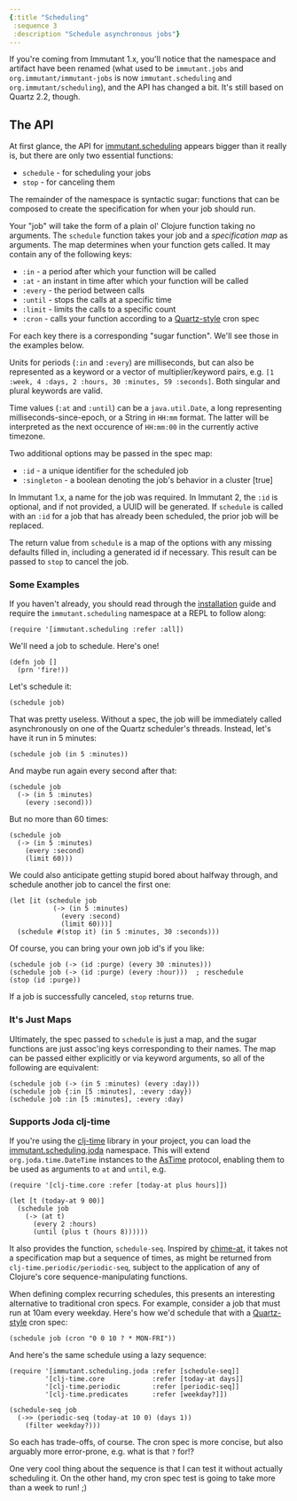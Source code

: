 ```yaml
---
{:title "Scheduling"
 :sequence 3
 :description "Schedule asynchronous jobs"}
---
```


If you're coming from Immutant 1.x, you'll notice that the namespace
and artifact have been renamed (what used to be `immutant.jobs` and
`org.immutant/immutant-jobs` is now `immutant.scheduling` and
`org.immutant/scheduling`), and the API has changed a bit.  It's still
based on Quartz 2.2, though.

## The API

At first glance, the API for [immutant.scheduling] appears bigger than
it really is, but there are only two essential functions:

* `schedule` - for scheduling your jobs
* `stop` - for canceling them

The remainder of the namespace is syntactic sugar: functions that can
be composed to create the specification for when your job should run.

Your "job" will take the form of a plain ol' Clojure function taking
no arguments. The `schedule` function takes your job and a
*specification map* as arguments. The map determines when your
function gets called. It may contain any of the following keys:

* `:in` - a period after which your function will be called
* `:at` - an instant in time after which your function will be called
* `:every` - the period between calls
* `:until` - stops the calls at a specific time
* `:limit` - limits the calls to a specific count
* `:cron` - calls your function according to a [Quartz-style] cron spec

For each key there is a corresponding "sugar function". We'll see
those in the examples below.

Units for periods (`:in` and `:every`) are milliseconds, but can also
be represented as a keyword or a vector of multiplier/keyword pairs,
e.g. `[1 :week, 4 :days, 2 :hours, 30 :minutes, 59 :seconds]`. Both
singular and plural keywords are valid.

Time values (`:at` and `:until`) can be a `java.util.Date`, a long
representing milliseconds-since-epoch, or a String in `HH:mm` format.
The latter will be interpreted as the next occurence of `HH:mm:00` in
the currently active timezone.

Two additional options may be passed in the spec map:

* `:id` - a unique identifier for the scheduled job
* `:singleton` - a boolean denoting the job's behavior in a cluster [true]

In Immutant 1.x, a name for the job was required. In Immutant 2, the
`:id` is optional, and if not provided, a UUID will be generated. If
`schedule` is called with an `:id` for a job that has already been
scheduled, the prior job will be replaced.

The return value from `schedule` is a map of the options with any
missing defaults filled in, including a generated id if necessary.
This result can be passed to `stop` to cancel the job.

### Some Examples

If you haven't already, you should read through the [installation]
guide and require the `immutant.scheduling` namespace at a REPL to
follow along:

```
(require '[immutant.scheduling :refer :all])
```

We'll need a job to schedule. Here's one!

```
(defn job []
  (prn 'fire!))
```

Let's schedule it:

```
(schedule job)
```

That was pretty useless. Without a spec, the job will be immediately
called asynchronously on one of the Quartz scheduler's threads.
Instead, let's have it run in 5 minutes:

```
(schedule job (in 5 :minutes))
```

And maybe run again every second after that:

```
(schedule job
  (-> (in 5 :minutes)
    (every :second)))
```

But no more than 60 times:

```
(schedule job
  (-> (in 5 :minutes)
    (every :second)
    (limit 60)))
```

We could also anticipate getting stupid bored about halfway through,
and schedule another job to cancel the first one:

```
(let [it (schedule job
           (-> (in 5 :minutes)
             (every :second)
             (limit 60)))]
  (schedule #(stop it) (in 5 :minutes, 30 :seconds)))
```

Of course, you can bring your own job id's if you like:

```
(schedule job (-> (id :purge) (every 30 :minutes)))
(schedule job (-> (id :purge) (every :hour)))  ; reschedule
(stop (id :purge))
```

If a job is successfully canceled, `stop` returns true.

### It's Just Maps

Ultimately, the spec passed to `schedule` is just a map, and the sugar
functions are just assoc'ing keys corresponding to their names. The
map can be passed either explicitly or via keyword arguments, so all
of the following are equivalent:

```
(schedule job (-> (in 5 :minutes) (every :day)))
(schedule job {:in [5 :minutes], :every :day})
(schedule job :in [5 :minutes], :every :day)
```

### Supports Joda clj-time

If you're using the [clj-time] library in your project, you can load
the [immutant.scheduling.joda] namespace. This will extend
`org.joda.time.DateTime` instances to the [AsTime] protocol, enabling
them to be used as arguments to `at` and `until`, e.g.

```
(require '[clj-time.core :refer [today-at plus hours]])

(let [t (today-at 9 00)]
  (schedule job
    (-> (at t)
      (every 2 :hours)
      (until (plus t (hours 8))))))
```

It also provides the function, `schedule-seq`. Inspired by [chime-at],
it takes not a specification map but a sequence of times, as might be
returned from `clj-time.periodic/periodic-seq`, subject to the
application of any of Clojure's core sequence-manipulating functions.

When defining complex recurring schedules, this presents an
interesting alternative to traditional cron specs. For example,
consider a job that must run at 10am every weekday. Here's how we'd
schedule that with a [Quartz-style] cron spec:

```
(schedule job (cron "0 0 10 ? * MON-FRI"))
```

And here's the same schedule using a lazy sequence:

```
(require '[immutant.scheduling.joda :refer [schedule-seq]]
         '[clj-time.core            :refer [today-at days]]
         '[clj-time.periodic        :refer [periodic-seq]]
         '[clj-time.predicates      :refer [weekday?]])

(schedule-seq job
  (->> (periodic-seq (today-at 10 0) (days 1))
    (filter weekday?)))
```

So each has trade-offs, of course. The cron spec is more concise, but
also arguably more error-prone, e.g. what is that `?` for!?

One very cool thing about the sequence is that I can test it without
actually scheduling it. On the other hand, my cron spec test is going
to take more than a week to run! ;)


[immutant.scheduling]: immutant.scheduling.html
[immutant.scheduling.joda]: immutant.scheduling.joda.html
[AsTime]: immutant.scheduling.coercions.html
[Quartz-style]: http://quartz-scheduler.org/documentation/quartz-2.2.x/tutorials/tutorial-lesson-06
[installation]: guide-installation.html
[clj-time]: https://github.com/clj-time/clj-time
[chime-at]: https://github.com/james-henderson/chime#chime-at
